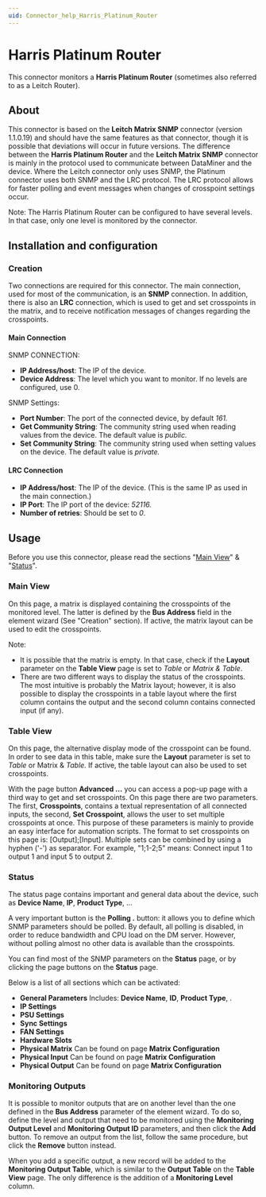 ```yaml
---
uid: Connector_help_Harris_Platinum_Router
---
```


# Harris Platinum Router

This connector monitors a **Harris Platinum Router** (sometimes also referred to as a Leitch Router).

## About

This connector is based on the **Leitch Matrix SNMP** connector (version 1.1.0.19) and should have the same features as that connector, though it is possible that deviations will occur in future versions. The difference between the **Harris Platinum Router** and the **Leitch Matrix SNMP** connector is mainly in the protocol used to communicate between DataMiner and the device. Where the Leitch connector only uses SNMP, the Platinum connector uses both SNMP and the LRC protocol. The LRC protocol allows for faster polling and event messages when changes of crosspoint settings occur.

Note: The Harris Platinum Router can be configured to have several levels. In that case, only one level is monitored by the connector.

## Installation and configuration

### Creation

Two connections are required for this connector. The main connection, used for most of the communication, is an **SNMP** connection. In addition, there is also an **LRC** connection, which is used to get and set crosspoints in the matrix, and to receive notification messages of changes regarding the crosspoints.

#### Main Connection

SNMP CONNECTION:

- **IP Address/host**: The IP of the device.
- **Device Address**: The level which you want to monitor. If no levels are configured, use 0.

SNMP Settings:

- **Port Number**: The port of the connected device, by default *161.*
- **Get Community String**: The community string used when reading values from the device. The default value is *public.*
- **Set Community String**: The community string used when setting values on the device. The default value is *private.*

#### LRC Connection

- **IP Address/host**: The IP of the device. (This is the same IP as used in the main connection.)
- **IP Port**: The IP port of the device: *52116.*
- **Number of retries**: Should be set to *0*.

## Usage

Before you use this connector, please read the sections "[Main View](/connector%20Help/Harris%20Platinum%20Router.aspx#MainView)" & "[Status](/connector%20Help/Harris%20Platinum%20Router.aspx#Status)".

### Main View

On this page, a matrix is displayed containing the crosspoints of the monitored level. The latter is defined by the **Bus Address** field in the element wizard (See "Creation" section). If active, the matrix layout can be used to edit the crosspoints.

Note:

- It is possible that the matrix is empty. In that case, check if the **Layout** parameter on the **Table View** page is set to *Table* or *Matrix & Table*.
- There are two different ways to display the status of the crosspoints. The most intuitive is probably the Matrix layout; however, it is also possible to display the crosspoints in a table layout where the first column contains the output and the second column contains connected input (if any).

### Table View

On this page, the alternative display mode of the crosspoint can be found. In order to see data in this table, make sure the **Layout** parameter is set to *Table* or Matrix & *Table.* If active, the table layout can also be used to set crosspoints.

With the page button **Advanced ...** you can access a pop-up page with a third way to get and set crosspoints. On this page there are two parameters. The first, **Crosspoints**, contains a textual representation of all connected inputs, the second, **Set Crosspoint**, allows the user to set multiple crosspoints at once. This purpose of these parameters is mainly to provide an easy interface for automation scripts. The format to set crosspoints on this page is: \[Output\];\[Input\]. Multiple sets can be combined by using a hyphen ('-') as separator. For example, "1;1-2;5" means: Connect input 1 to output 1 and input 5 to output 2.

### Status

The status page contains important and general data about the device, such as **Device Name**, **IP**, **Product Type**, ...

A very important button is the **Polling .** button: it allows you to define which SNMP parameters should be polled. By default, all polling is disabled, in order to reduce bandwidth and CPU load on the DM server. However, without polling almost no other data is available than the crosspoints.

You can find most of the SNMP parameters on the **Status** page, or by clicking the page buttons on the **Status** page.

Below is a list of all sections which can be activated:

- **General Parameters**
  Includes: **Device Name**, **ID**, **Product Type**, .
- **IP Settings**
- **PSU Settings**
- **Sync Settings**
- **FAN Settings**
- **Hardware Slots**
- **Physical Matrix**
  Can be found on page **Matrix Configuration**
- **Physical Input**
  Can be found on page **Matrix Configuration**
- **Physical Output**
  Can be found on page **Matrix Configuration**

### Monitoring Outputs

It is possible to monitor outputs that are on another level than the one defined in the **Bus Address** parameter of the element wizard. To do so, define the level and output that need to be monitored using the **Monitoring Output Level** and **Monitoring Output ID** parameters, and then click the **Add** button. To remove an output from the list, follow the same procedure, but click the **Remove** button instead.

When you add a specific output, a new record will be added to the **Monitoring Output Table**, which is similar to the **Output Table** on the **Table View** page. The only difference is the addition of a **Monitoring Level** column.
